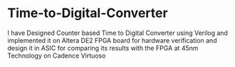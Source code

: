 # Time-to-Digital-Converter
I have Designed Counter based Time to Digital Converter using Verilog and implemented it on Altera DE2 FPGA board for hardware verification and design it in ASIC for comparing its results with the FPGA at 45nm Technology on Cadence Virtuoso 
